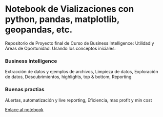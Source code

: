 # Notebook de Vializaciones con python, pandas, matplotlib, geopandas, etc.

Repositorio de Proyecto final de Curso de Business Intelligence: Utilidad y Áreas de Oportunidad. Usando los conceptos iniciales:

### Business Intelligence
Extracción de datos y ejemplos de archivos, Limpieza de datos, Exploración de datos, Descubrimientos, highlights, top & bottom, Reporting

### Buenas practias
ALertas, automatización y live reporting, Eficiencia, max profit y min cost

[Enlace al notebook](https://github.com/juniorpeves/notebook-accidentes-londres/blob/main/ProyectoFinal-BI.ipynb)
